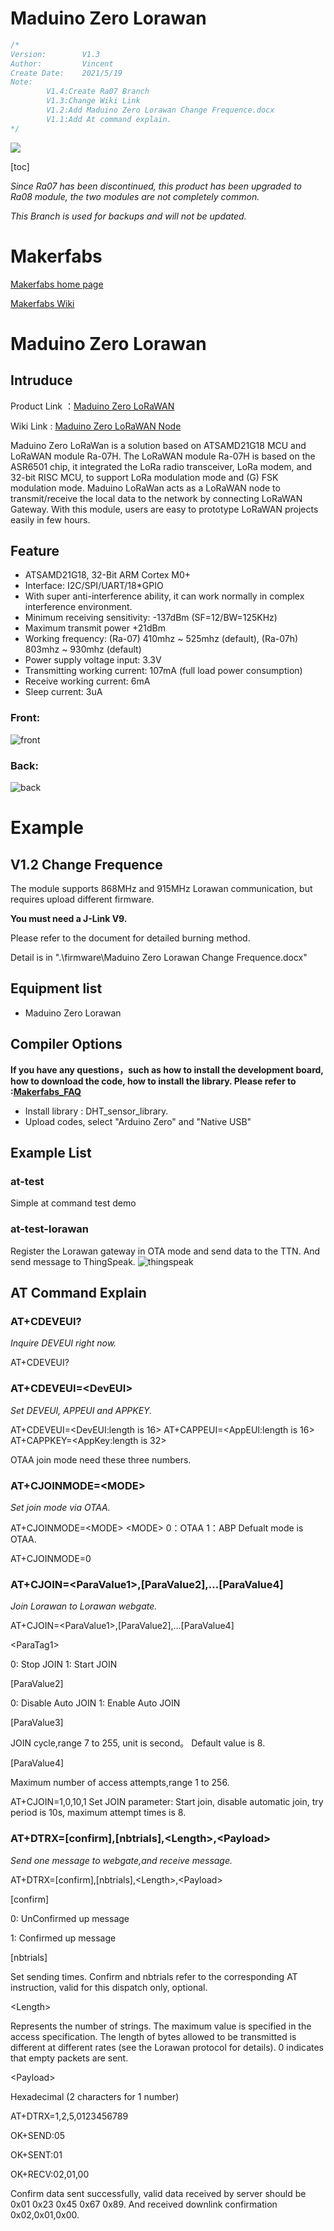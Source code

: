 # Maduino Zero Lorawan


```c++
/*
Version:		V1.3
Author:			Vincent
Create Date:	2021/5/19
Note:
		V1.4:Create Ra07 Branch
		V1.3:Change Wiki Link
		V1.2:Add Maduino Zero Lorawan Change Frequence.docx
		V1.1:Add At command explain.
*/
```


![](md_pic/main.jpg)


[toc]

*Since Ra07 has been discontinued, this product has been upgraded to Ra08 module, the two modules are not completely common.*

*This Branch is used for backups and will not be updated.*

# Makerfabs

[Makerfabs home page](https://www.makerfabs.com/)

[Makerfabs Wiki](https://wiki.makerfabs.com/)

# Maduino Zero Lorawan
## Intruduce

Product Link ：[Maduino Zero LoRaWAN](https://www.makerfabs.com/maduino-zero-lorawan.html) 

Wiki Link :  [Maduino Zero LoRaWAN Node](http://wiki.makerfabs.com/Maduino_Zero_LoRaWAN_Node.html) 

Maduino Zero LoRaWan is a solution based on ATSAMD21G18 MCU and LoRaWAN module Ra-07H. The LoRaWAN module Ra-07H is based on the ASR6501 chip, it integrated the LoRa radio transceiver, LoRa modem, and 32-bit RISC MCU, to support LoRa modulation mode and (G) FSK modulation mode. Maduino LoRaWan acts as a LoRaWAN node to transmit/receive the local data to the network by connecting LoRaWAN Gateway. With this module, users are easy to prototype LoRaWAN projects easily in few hours.

## Feature

- ATSAMD21G18, 32-Bit ARM Cortex M0+
- Interface: I2C/SPI/UART/18*GPIO
- With super anti-interference ability, it can work normally in complex interference environment.
- Minimum receiving sensitivity: -137dBm (SF=12/BW=125KHz)
- Maximum transmit power +21dBm
- Working frequency: (Ra-07) 410mhz ~ 525mhz (default), (Ra-07h) 803mhz ~ 930mhz (default)
- Power supply voltage input: 3.3V
- Transmitting working current: 107mA (full load power consumption)
- Receive working current: 6mA
- Sleep current: 3uA

### Front:

![front](md_pic/front.jpg)

### Back:
![back](md_pic/back.jpg)



# Example

## V1.2 Change Frequence

The module supports 868MHz and 915MHz Lorawan communication, but requires upload different firmware.

**You must need a J-Link V9.**

Please refer to the document for detailed burning method.

Detail is in ".\firmware\Maduino Zero Lorawan Change Frequence.docx"


## Equipment list

- Maduino Zero Lorawan


## Compiler Options
**If you have any questions，such as how to install the development board, how to download the code, how to install the library. Please refer to :[Makerfabs_FAQ](https://github.com/Makerfabs/Makerfabs_FAQ)**

- Install library : DHT_sensor_library.
- Upload codes, select "Arduino Zero" and "Native USB"


## Example List

### at-test

Simple at command test demo

### at-test-lorawan

Register the Lorawan gateway in OTA mode and send data to the TTN. And send message to ThingSpeak.
![thingspeak](md_pic/thingspeak.jpg)

## AT Command Explain

### AT+CDEVEUI?

*Inquire DEVEUI right now.*

AT+CDEVEUI?

### AT+CDEVEUI=&lt;DevEUI&gt;

*Set DEVEUI, APPEUI and APPKEY.*

AT+CDEVEUI=&lt;DevEUI:length is 16&gt;
AT+CAPPEUI=&lt;AppEUI:length is 16&gt;
AT+CAPPKEY=&lt;AppKey:length is 32&gt;

OTAA join mode need these three numbers.

### AT+CJOINMODE=&lt;MODE&gt;

*Set join mode via OTAA.*

AT+CJOINMODE=&lt;MODE&gt;
&lt;MODE&gt;
0：OTAA
1：ABP
Defualt mode is OTAA.

AT+CJOINMODE=0


### AT+CJOIN=&lt;ParaValue1&gt;,[ParaValue2],…[ParaValue4]

*Join Lorawan to Lorawan webgate.*

AT+CJOIN=&lt;ParaValue1&gt;,[ParaValue2],…[ParaValue4]

&lt;ParaTag1&gt;

0: Stop JOIN
1: Start JOIN

[ParaValue2]

0: Disable Auto JOIN
1: Enable Auto JOIN

[ParaValue3]

JOIN cycle,range 7 to 255, unit is second。
Default value is 8.

[ParaValue4]

Maximum number of access attempts,range 1 to 256.

AT+CJOIN=1,0,10,1
Set JOIN parameter: Start join, disable automatic join, try period is 10s, maximum attempt times is 8.

### AT+DTRX=[confirm],[nbtrials],&lt;Length&gt;,&lt;Payload&gt;

*Send one message to webgate,and receive message.*

AT+DTRX=[confirm],[nbtrials],&lt;Length&gt;,&lt;Payload&gt;

[confirm]

0: UnConfirmed up message

1: Confirmed up message

[nbtrials]

Set sending times.
Confirm and nbtrials refer to the corresponding AT instruction, valid for this dispatch only, optional.

&lt;Length&gt;

Represents the number of strings. The maximum value is specified in the access specification. 
The length of bytes allowed to be transmitted is different at different rates (see the Lorawan protocol for details). 
0 indicates that empty packets are sent.

&lt;Payload&gt;

Hexadecimal (2 characters for 1 number)

AT+DTRX=1,2,5,0123456789

OK+SEND:05

OK+SENT:01

OK+RECV:02,01,00

Confirm data sent successfully, valid data received by server should be 0x01 0x23 0x45 0x67 0x89.
And received downlink confirmation 0x02,0x01,0x00.
